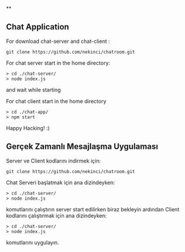 **

## Chat Application

For download chat-server and chat-client :

    git clone https://github.com/nekinci/chatroom.git

For chat server start in the home directory:

    > cd ./chat-server/
    > node index.js
  and wait while starting

For chat client start in the home directory

    > cd ./chat-app/
    > npm start
Happy Hacking! :)
## Gerçek Zamanlı Mesajlaşma Uygulaması

Server ve Client kodlarını indirmek için: 

    git clone https://github.com/nekinci/chatroom.git
Chat Serveri başlatmak için ana dizindeyken:

    > cd ./chat-server/
    > node index.js
komutlarını çalıştırın server start edilirken biraz bekleyin ardından
Client kodlarını çalıştırmak için ana dizindeyken: 
	

    > cd ./chat-server/
    > node index.js
komutlarını uygulayın.
